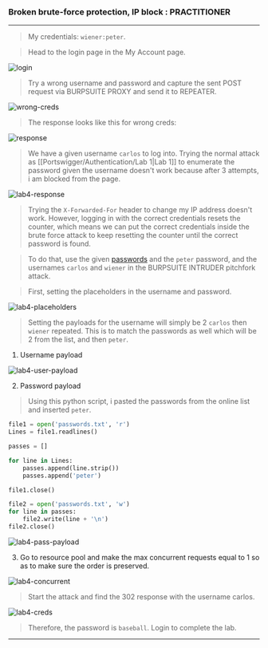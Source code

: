 
### Broken brute-force protection, IP block : PRACTITIONER

---

> My credentials: `wiener:peter`.

> Head to the login page in the My Account page.

![login](./screenshots/login.png)

> Try a wrong username and password and capture the sent POST request via BURPSUITE PROXY and send it to REPEATER.

![wrong-creds](./screenshots/wrong-creds.png)


> The response looks like this for wrong creds:

![response](./screenshots/lab1-response.png)

> We have a given username `carlos` to log into.
> Trying the normal attack as [[Portswigger/Authentication/Lab 1|Lab 1]] to enumerate the password given the username doesn't work because after 3 attempts, i am blocked from the page.

![lab4-response](./screenshots/lab4-response.png)

>Trying the `X-Forwarded-For` header to change my IP address doesn't work.
>However, logging in with the correct credentials resets the counter, which means we can put the correct credentials inside the brute force attack to keep resetting the counter until the correct password is found.

> To do that, use the given [passwords](https://portswigger.net/web-security/authentication/auth-lab-passwords) and the `peter` password, and the usernames `carlos` and `wiener` in the BURPSUITE INTRUDER pitchfork attack.

> First, setting the placeholders in the username and password.

![lab4-placeholders](./screenshots/lab4-placeholders.png)

> Setting the payloads for the username will simply be 2 `carlos` then `wiener` repeated.
> This is to match the passwords as well which will be 2 from the list, and then `peter`.

1. Username payload

![lab4-user-payload](./screenshots/lab4-user-payload.png)

2. Password payload
> Using this python script, i pasted the passwords from the online list and inserted `peter`.

``` python
file1 = open('passwords.txt', 'r')
Lines = file1.readlines()

passes = [] 

for line in Lines:
    passes.append(line.strip())
    passes.append('peter')

file1.close()

file2 = open('passwords.txt', 'w')
for line in passes:
    file2.write(line + '\n')
file2.close()

```


![lab4-pass-payload](./screenshots/lab4-pass-payload.png)

3. Go to resource pool and make the max concurrent requests equal to 1 so as to make sure the order is preserved.

![lab4-concurrent](./screenshots/lab4-concurrent.png)

> Start the attack and find the 302 response with the username carlos.

![lab4-creds](./screenshots/lab4-creds.png)

> Therefore, the password is `baseball`.
> Login to complete the lab.

---
